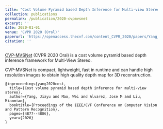 ```yaml
---
title: "Cost Volume Pyramid based Depth Inference for Multi-view Stereo"
collection: publications
permalink: /publication/2020-cvpmvsnet
excerpt: ''
date: 2020-01-01
venue: 'CVPR 2020 (Oral)'
paperurl: 'https://openaccess.thecvf.com/content_CVPR_2020/papers/Yang_Cost_Volume_Pyramid_Based_Depth_Inference_for_Multi-View_Stereo_CVPR_2020_paper.pdf'
citation: ''
---
```


[CVP-MVSNet](https://arxiv.org/abs/1912.08329) (CVPR 2020 Oral) is a cost volume pyramid based depth inference framework for Multi-View Stereo. 

CVP-MVSNet is compact, lightweight, fast in runtime and can  handle  high  resolution  images  to  obtain  high  quality depth map for 3D reconstruction.

```
@inproceedings{yang2020cost,
  title={Cost volume pyramid based depth inference for multi-view stereo},
  author={Yang, Jiayu and Mao, Wei and Alvarez, Jose M and Liu, Miaomiao},
  booktitle={Proceedings of the IEEE/CVF Conference on Computer Vision and Pattern Recognition},
  pages={4877--4886},
  year={2020}
}
```
